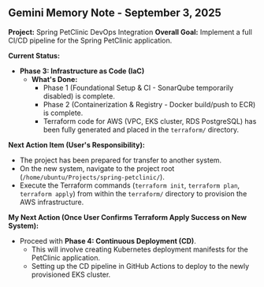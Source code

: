 ## Gemini Memory Note - September 3, 2025

**Project:** Spring PetClinic DevOps Integration
**Overall Goal:** Implement a full CI/CD pipeline for the Spring PetClinic application.

**Current Status:**
*   **Phase 3: Infrastructure as Code (IaC)**
    *   **What's Done:**
        *   Phase 1 (Foundational Setup & CI - SonarQube temporarily disabled) is complete.
        *   Phase 2 (Containerization & Registry - Docker build/push to ECR) is complete.
        *   Terraform code for AWS (VPC, EKS cluster, RDS PostgreSQL) has been fully generated and placed in the `terraform/` directory.

**Next Action Item (User's Responsibility):**
*   The project has been prepared for transfer to another system.
*   On the new system, navigate to the project root (`/home/ubuntu/Projects/spring-petclinic/`).
*   Execute the Terraform commands (`terraform init`, `terraform plan`, `terraform apply`) from within the `terraform/` directory to provision the AWS infrastructure.

**My Next Action (Once User Confirms Terraform Apply Success on New System):**
*   Proceed with **Phase 4: Continuous Deployment (CD)**.
    *   This will involve creating Kubernetes deployment manifests for the PetClinic application.
    *   Setting up the CD pipeline in GitHub Actions to deploy to the newly provisioned EKS cluster.
